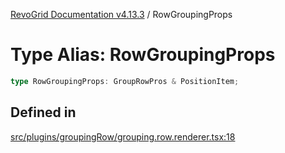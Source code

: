 [RevoGrid Documentation v4.13.3](README.md) / RowGroupingProps

# Type Alias: RowGroupingProps

```ts
type RowGroupingProps: GroupRowPros & PositionItem;
```

## Defined in

[src/plugins/groupingRow/grouping.row.renderer.tsx:18](https://github.com/revolist/revogrid/blob/827fce61250cb005ab132b3ed11b8ae836712e7b/src/plugins/groupingRow/grouping.row.renderer.tsx#L18)

